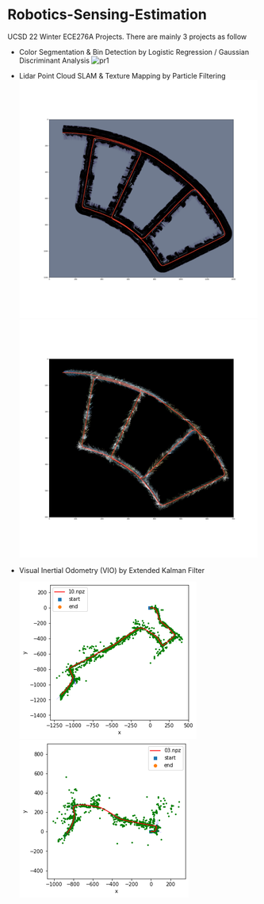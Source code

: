# Robotics-Sensing-Estimation
UCSD 22 Winter ECE276A Projects. There are mainly 3 projects as follow

- Color Segmentation & Bin Detection by Logistic Regression / Gaussian Discriminant Analysis
  ![pr1](./imgs/pr1.png)
- Lidar Point Cloud SLAM & Texture Mapping by Particle Filtering
  ![pr2](./imgs/pr2_slam.png)![pr2](./imgs/pr2_texture.png)
- Visual Inertial Odometry (VIO) by Extended Kalman Filter

  ![pr3](./imgs/pr3.png)![](./imgs/pr3_2.png)